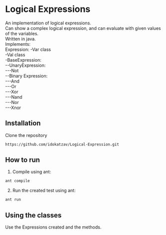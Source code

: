 # Logical Expressions
An implementation of logical expressions.<br/>
Can show a complex logical expression, and can evaluate with given values of the variables.<br/>
Written in java.<br/>
Implements:<br/>
Expression:
-Var class<br/>
-Val class<br/>
-BaseExpression:<br/>
--UnaryExpression:<br/>
---Not<br/>
--Binary Expression:<br/>
---And<br/>
---Or<br/>
---Xor<br/>
---Nand<br/>
---Nor<br/>
---Xnor<br/>
## Installation
Clone the repository
```bash
https://github.com/idokatzav/Logical-Expression.git
```
## How to run
1. Compile using ant:
```bash
ant compile
```
2. Run the created test using ant:
```bash
ant run
```
## Using the classes
Use the Expressions created and the methods.
